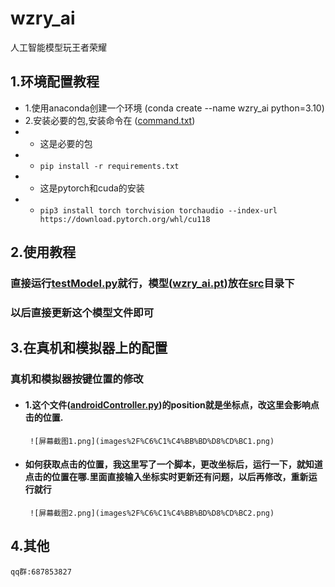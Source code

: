 # wzry_ai
人工智能模型玩王者荣耀

## 1.环境配置教程
+ 1.使用anaconda创建一个环境 (conda create --name wzry_ai python=3.10)
+ 2.安装必要的包,安装命令在 ([command.txt](command.txt)) 
+ + 这是必要的包
+ + `pip install -r requirements.txt`
+ + 这是pytorch和cuda的安装
+ + `pip3 install torch torchvision torchaudio --index-url https://download.pytorch.org/whl/cu118`

## 2.使用教程<br>
### 直接运行[testModel.py](testModel.py)就行，模型([wzry_ai.pt](src%2Fwzry_ai.pt))放在[src](src)目录下
### 以后直接更新这个模型文件即可

## 3.在真机和模拟器上的配置<br>
### 真机和模拟器按键位置的修改<br>
+ #### 1.这个文件([androidController.py](androidController.py))的position就是坐标点，改这里会影响点击的位置.<br>
       ![屏幕截图1.png](images%2F%C6%C1%C4%BB%BD%D8%CD%BC1.png)
+ #### 如何获取点击的位置，我这里写了一个脚本，更改坐标后，运行一下，就知道点击的位置在哪.里面直接输入坐标实时更新还有问题，以后再修改，重新运行就行<br>
       ![屏幕截图2.png](images%2F%C6%C1%C4%BB%BD%D8%CD%BC2.png)


## 4.其他
    qq群:687853827